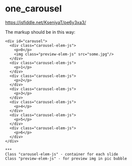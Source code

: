 # one_carousel


https://jsfiddle.net/KseniyaT/pe6y3xa3/

The markup should be in this way:

    <div id="carousel">
      <div class="carousel-elem-js">
        <p>0</p>
        <img class="preview-elem-js" src="some.jpg"/>
      </div>
      <div class="carousel-elem-js">
        <p>1</p>
      </div>
      <div class="carousel-elem-js">
        <p>2</p>
      </div>
      <div class="carousel-elem-js">
        <p>3</p>
      </div>
      <div class="carousel-elem-js">
        <p>4</p>
      </div>
      <div class="carousel-elem-js">
        <p>5</p>
      </div>
      <div class="carousel-elem-js">
        <p>6</p>
      </div>
    </div>

    *** 
    Class "carousel-elem-js" - container for each slide
    Class "preview-elem-js" - for preview img in pic bubble
